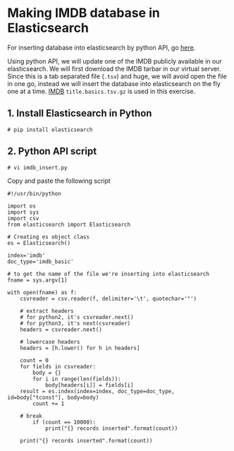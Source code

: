 # Making IMDB database in Elasticsearch

For inserting database into elasticsearch by python API, go <a href=https://elasticsearch-py.readthedocs.io/en/master/>here</a>. 

Using python API, we will update one of the IMDB publicly available in our elasticsearch. We will first download the IMDB tarbar in our virtual server. Since this is a tab separated file (`.tsv`) and huge, we will avoid open the file in one go, instead we will insert the database into elasticsearch on the fly one at a time. <a href=https://www.imdb.com/interfaces/>IMDB</a> `title.basics.tsv.gz` is used in this exercise. 

## 1. Install Elasticsearch in Python
```
# pip install elasticsearch
```

## 2. Python API script

```
# vi imdb_insert.py
```
Copy and paste the following script

```
#!/usr/bin/python

import os
import sys
import csv
from elasticsearch import Elasticsearch

# Creating es object class
es = Elasticsearch()

index='imdb'
doc_type='imdb_basic'

# to get the name of the file we're inserting into elasticsearch
fname = sys.argv[1]

with open(fname) as f:
    csvreader = csv.reader(f, delimiter='\t', quotechar='"')

    # extract headers
    # for python2, it's csvreader.next()
    # for python3, it's next(csvreader)
    headers = csvreader.next()

    # lowercase headers
    headers = [h.lower() for h in headers]

    count = 0
    for fields in csvreader:
        body = {}
        for i in range(len(fields)):
            body[headers[i]] = fields[i]
	result = es.index(index=index, doc_type=doc_type, id=body["tconst"], body=body)
        count += 1

	# break
        if (count == 10000):
            print("{} records inserted".format(count))
	
    print("{} records inserted".format(count))
 ```
 
 
